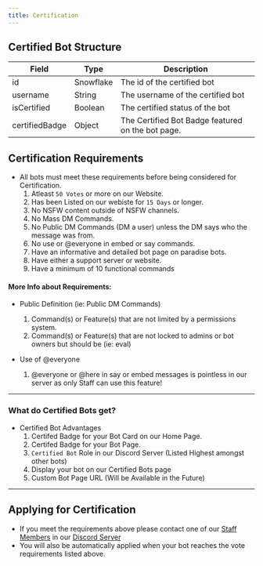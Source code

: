 ```yaml
---
title: Certification
---
```


## Certified Bot Structure
| Field	| Type | Description
|--------------|----------|--------------|
id | Snowflake | The id of the certified bot 
username | String |	The username of the certified bot
isCertified | Boolean	| The certified status of the bot
certifiedBadge | Object | The Certified Bot Badge featured on the bot page.

## Certification Requirements
* All bots must meet these requirements before being considered for Certification.
  1. Atleast `50 Votes` or more on our Website.
  2. Has been Listed on our webiste for `15 Days` or longer.
  3. No NSFW content outside of NSFW channels.
  4. No Mass DM Commands.
  5. No Public DM Commands (DM a user) unless the DM says who the message was from.
  6. No use or @everyone in embed or say commands.
  7. Have an informative and detailed bot page on paradise bots.
  8. Have either a support server or website.
  9. Have a minimum of 10 functional commands

#### More Info about Requirements:
* Public Definition (ie: Public DM Commands)
   1. Command(s) or Feature(s) that are not limited by a permissions system.
   2. Command(s) or Feature(s) that are not locked to admins or bot owners but should be (ie: eval)

* Use of @everyone
   1. @everyone or @here in say or embed messages is pointless in our server as only Staff can use this feature!

---


### What do Certified Bots get?
* Certified Bot Advantages
  1. Certifed Badge for your Bot Card on our Home Page.
  2. Certifed Badge for your Bot Page.
  3. `Certified Bot` Role in our Discord Server (Listed Highest amongst other bots)
  4. Display your bot on our Certified Bots page
  5. Custom Bot Page URL (Will be Available in the Future)

---

## Applying for Certification
* If you meet the requirements above please contact one of our [Staff Members](https://paradisebots.net/staff) in our [Discord Server](https://paradisebots.net/join)
* You will also be automatically applied when your bot reaches the vote requirements listed above.
